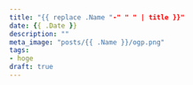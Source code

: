 ```yaml
---
title: "{{ replace .Name "-" " " | title }}"
date: {{ .Date }}
description: ""
meta_image: "posts/{{ .Name }}/ogp.png"
tags:
- hoge
draft: true
---
```


